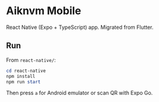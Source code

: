 # Aiknvm Mobile

React Native (Expo + TypeScript) app. Migrated from Flutter.

## Run

From `react-native/`:

```powershell
cd react-native
npm install
npm run start
```

Then press `a` for Android emulator or scan QR with Expo Go.
